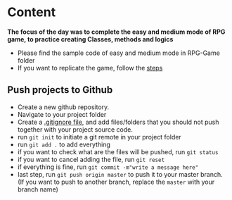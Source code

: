 # Content
**The focus of the day was to complete the easy and medium mode of RPG game, to practice creating Classes, methods and logics**

- Please find the sample code of easy and medium mode in RPG-Game folder
- If you want to replicate the game, follow the [steps](https://github.com/dangquangdon/Python-0-to-1-Day-to-Day/blob/master/RPG-game/steps.md)  

## Push projects to Github
- Create a new github repository.
- Navigate to your project folder
- Create a [.gitignore file](https://zellwk.com/blog/gitignore/), and add files/folders that you should not push together with your project source code.
- run ```git init``` to initiate a git remote in your project folder
- run ```git add .``` to add everything
- if you want to check what are the files will be pushed, run ```git status```
- if you want to cancel adding the file, run ```git reset```
- if everything is fine, run ```git commit -m"write a message here"```
- last step, run ```git push origin master``` to push it to your master branch. (If you want to push to another branch, replace the ```master``` with your branch name)
